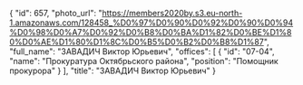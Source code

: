 {
    "id": 657,
    "photo_url": "https://members2020by.s3.eu-north-1.amazonaws.com/128458_%D0%97%D0%90%D0%92%D0%90%D0%94%D0%98%D0%A7%D0%92%D0%B8%D0%BA%D1%82%D0%BE%D1%80%D0%AE%D1%80%D1%8C%D0%B5%D0%B2%D0%B8%D1%87",
    "full_name": "ЗАВАДИЧ Виктор Юрьевич",
    "offices": [
        {
            "id": "07-04",
            "name": "Прокуратура Октябрьского района",
            "position": "Помощник прокурора"
        }
    ],
    "title": "ЗАВАДИЧ Виктор Юрьевич"
}